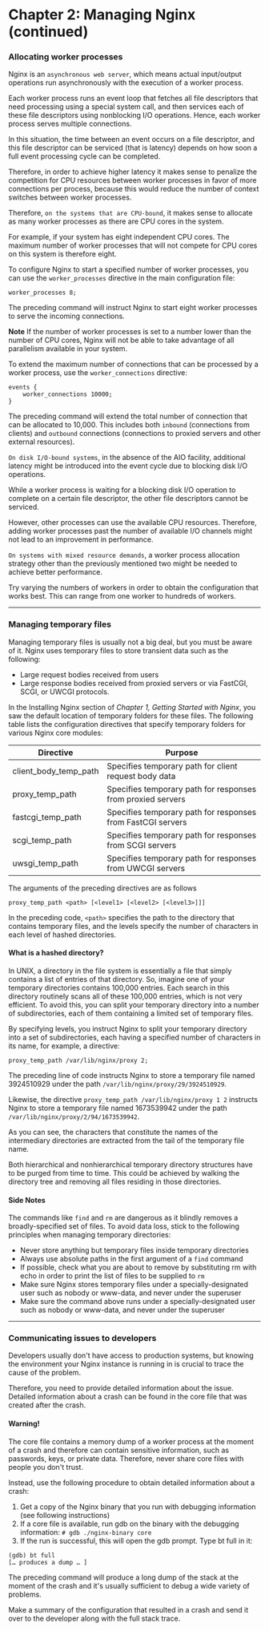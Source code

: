 # Chapter 2: Managing Nginx (continued)

### Allocating worker processes

Nginx is an `asynchronous web server`, which means actual input/output operations run asynchronously with the execution of a worker process. 

Each worker process runs an event loop that fetches all file descriptors that need processing using a special system call, and then services each of these file descriptors using nonblocking I/O operations. Hence, each worker process serves multiple connections.

In this situation, the time between an event occurs on a file descriptor, and this file descriptor can be serviced (that is latency) depends on how soon a full event processing cycle can be completed. 

Therefore, in order to achieve higher latency it makes sense to penalize the competition for CPU resources between worker processes in favor of more connections per process, because this would reduce the number of context switches between worker processes.

Therefore, `on the systems that are CPU-bound`, it makes sense to allocate as many worker processes as there are CPU cores in the system. 

For example, if your system has eight independent CPU cores. The maximum number of worker processes that will not compete for CPU cores on this system is therefore eight. 

To configure Nginx to start a specified number of worker processes, you can use the `worker_processes` directive in the main configuration file:
```nginx
worker_processes 8;
```

The preceding command will instruct Nginx to start eight worker processes to serve the incoming connections.

**Note** If the number of worker processes is set to a number lower than the number of CPU cores, Nginx will not be able to take advantage of all parallelism available in your system.

To extend the maximum number of connections that can be processed by a worker process, use the `worker_connections` directive:
```nginx
events {
    worker_connections 10000;
}
```

The preceding command will extend the total number of connection that can be allocated to 10,000. This includes both `inbound` (connections from clients) and `outbound` connections (connections to proxied servers and other external resources).


`On disk I/O-bound systems`, in the absence of the AIO facility, additional latency might be introduced into the event cycle due to blocking disk I/O operations.

While a worker process is waiting for a blocking disk I/O operation to complete on a certain file descriptor, the other file descriptors cannot be serviced. 

However, other processes can use the available CPU resources. Therefore, adding worker processes past the number of available I/O channels might not lead to an improvement in performance.

`On systems with mixed resource demands`, a worker process allocation strategy other than the previously mentioned two might be needed to achieve better performance. 

Try varying the numbers of workers in order to obtain the configuration that works best. This can range from one worker to hundreds of workers.

---
### Managing temporary files

Managing temporary files is usually not a big deal, but you must be aware of it. Nginx uses temporary files to store transient data such as the following:
- Large request bodies received from users
- Large response bodies received from proxied servers or via FastCGI, SCGI, or UWCGI protocols.

In the Installing Nginx section of *Chapter 1, Getting Started with Nginx*, you saw the default location of temporary folders for these files. The following table lists the configuration directives that specify temporary folders for various Nginx core modules:

| Directive             | Purpose                                                     |
| --------------------- | ----------------------------------------------------------- |
| client_body_temp_path | Specifies temporary path for client request body data       |
| proxy_temp_path       | Specifies temporary path for responses from proxied servers |
| fastcgi_temp_path     | Specifies temporary path for responses from FastCGI servers |
| scgi_temp_path        | Specifies temporary path for responses from SCGI servers    |
| uwsgi_temp_path       | Specifies temporary path for responses from UWCGI servers   |

The arguments of the preceding directives are as follows
```
proxy_temp_path <path> [<level1> [<level2> [<level3>]]]
```
In the preceding code, `<path>` specifies the path to the directory that contains temporary files, and the levels specify the number of characters in each level of hashed directories.

#### What is a hashed directory? 
In UNIX, a directory in the file system is essentially a file that simply contains a list of entries of that directory. 
So, imagine one of your temporary directories contains 100,000 entries. Each search in this directory routinely scans all of these 100,000 entries, which is not very efficient. To avoid this, you can split your temporary directory into a number of subdirectories, each of them containing a limited set of temporary files.

By specifying levels, you instruct Nginx to split your temporary directory into a set of subdirectories, each having a specified number of characters in its name, for example, a directive:

```
proxy_temp_path /var/lib/nginx/proxy 2;
```
The preceding line of code instructs Nginx to store a temporary file named 3924510929 under the path `/var/lib/nginx/proxy/29/3924510929`.

Likewise, the directive `proxy_temp_path /var/lib/nginx/proxy 1 2` instructs Nginx to store a temporary file named 1673539942 under the path `/var/lib/nginx/proxy/2/94/1673539942`.

As you can see, the characters that constitute the names of the intermediary directories are extracted from the tail of the temporary file name.

Both hierarchical and nonhierarchical temporary directory structures have to be purged from time to time. This could be achieved by walking the directory tree and removing all files residing in those directories. 

#### Side Notes
The commands like `find` and `rm` are dangerous as it blindly removes a broadly-specified set of files. To avoid data loss, stick to the following principles when managing temporary directories:

- Never store anything but temporary files inside temporary directories
- Always use absolute paths in the first argument of a `find` command
- If possible, check what you are about to remove by substituting rm with echo in order to print the list of files to be supplied to `rm`
- Make sure Nginx stores temporary files under a specially-designated user such as nobody or www-data, and never under the superuser
- Make sure the command above runs under a specially-designated user such as nobody or www-data, and never under the superuser

---
### Communicating issues to developers
Developers usually don't have access to production systems, but knowing the environment your Nginx instance is running in is crucial to trace the cause of the problem.

Therefore, you need to provide detailed information about the issue. Detailed information about a crash can be found in the core file that was created after the crash.

#### Warning!
The core file contains a memory dump of a worker process at the moment of a crash and therefore can contain sensitive information, such as passwords, keys, or private data. Therefore, never share core files with people you don't trust.

Instead, use the following procedure to obtain detailed information about a crash:

1. Get a copy of the Nginx binary that you run with debugging information (see following instructions)
2. If a core file is available, run gdb on the binary with the debugging information:
``# gdb ./nginx-binary core``
3. If the run is successful, this will open the gdb prompt. Type bt full in it: 
```
(gdb) bt full
[… produces a dump … ]
```

The preceding command will produce a long dump of the stack at the moment of the crash and it's usually sufficient to debug a wide variety of problems. 

Make a summary of the configuration that resulted in a crash and send it over to the developer along with the full stack trace.

